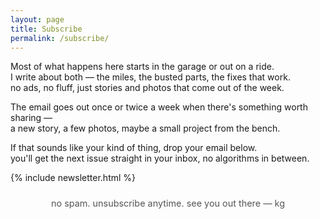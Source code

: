 ```yaml
---
layout: page
title: Subscribe 
permalink: /subscribe/
---
```


Most of what happens here starts in the garage or out on a ride.  
I write about both — the miles, the busted parts, the fixes that work.  
no ads, no fluff, just stories and photos that come out of the week.  

The email goes out once or twice a week when there's something worth sharing —  
a new story, a few photos, maybe a small project from the bench.  

If that sounds like your kind of thing, drop your email below.  
you'll get the next issue straight in your inbox, no algorithms in between.

{% include newsletter.html %}

<p style="margin-top:1.5rem; font-size:0.9rem; color:#555; text-align:center;">
no spam. unsubscribe anytime. see you out there — kg
</p>